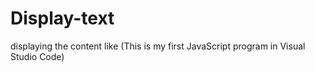 # Display-text
displaying the content like (This is my first JavaScript program in Visual Studio Code)
